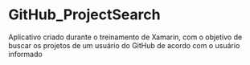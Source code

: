 # GitHub_ProjectSearch
Aplicativo criado durante o treinamento de Xamarin, com o objetivo de buscar os projetos de um usuário do GitHub de acordo com o usuário informado
